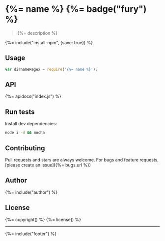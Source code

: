 # {%= name %} {%= badge("fury") %}

> {%= description %}

{%= include("install-npm", {save: true}) %}

## Usage

```js
var dirnameRegex = require('{%= name %}');
```

## API
{%= apidocs("index.js") %}


## Run tests

Install dev dependencies:

```bash
node i -d && mocha
```

## Contributing
Pull requests and stars are always welcome. For bugs and feature requests, [please create an issue]({%= bugs.url %})

## Author
{%= include("author") %}

## License
{%= copyright() %}
{%= license() %}

***

{%= include("footer") %}